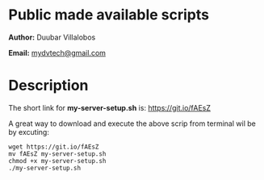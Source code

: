 # Public made available scripts

**Author:** Duubar Villalobos

**Email:** mydvtech@gmail.com

# Description

The short link for **my-server-setup.sh** is: https://git.io/fAEsZ

A great way to download and execute the above scrip from terminal wil be by excuting:

```
wget https://git.io/fAEsZ
mv fAEsZ my-server-setup.sh
chmod +x my-server-setup.sh
./my-server-setup.sh
```


